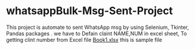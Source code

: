 # whatsappBulk-Msg-Sent-Project
This project is  automate to sent WhatsApp msg by using Selenium, Tkinter, Pandas packages . 
we have to Defain claint NAME,NUM in excel sheet, 
To getting clint number from Excel file
[Book1.xlsx](https://github.com/harishramuk/whatsappBulk-Msg-Sent-Project/files/8340560/Book1.xlsx)
this is sample file
